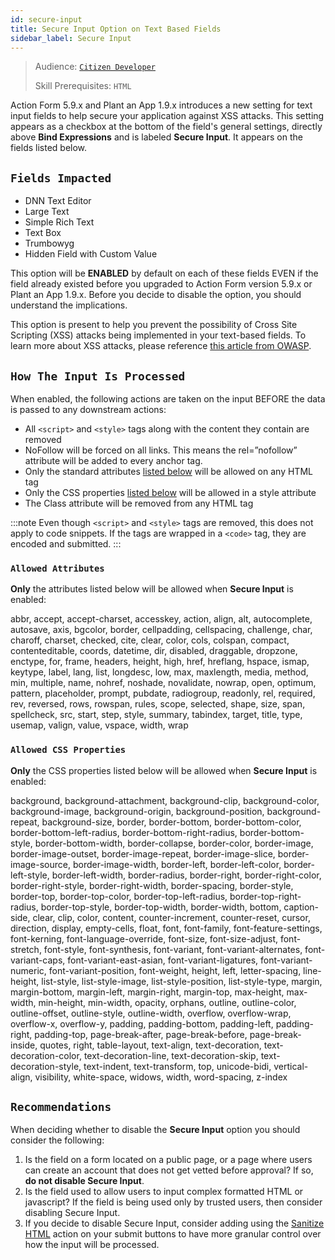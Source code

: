 ```yaml
---
id: secure-input
title: Secure Input Option on Text Based Fields
sidebar_label: Secure Input
---
```


> Audience: [`Citizen Developer`](/docs/audience#citizen-developers)
>
> Skill Prerequisites: `HTML`

Action Form 5.9.x and Plant an App 1.9.x introduces a new setting for text input fields to help secure your application against XSS attacks. This setting appears as a checkbox at the bottom of the field's general settings, directly above **Bind Expressions** and is labeled **Secure Input**. It appears on the fields listed below.

## `Fields Impacted`

- DNN Text Editor
- Large Text
- Simple Rich Text
- Text Box
- Trumbowyg
- Hidden Field with Custom Value

This option will be **ENABLED** by default on each of these fields EVEN if the field already existed before you upgraded to Action Form version 5.9.x or Plant an App 1.9.x. Before you decide to disable the option, you should understand the implications.

This option is present to help you prevent the possibility of Cross Site Scripting (XSS) attacks being implemented in your text-based fields. To learn more about XSS attacks, please reference [this article from OWASP](https://owasp.org/www-community/attacks/xss/).

## `How The Input Is Processed`

When enabled, the following actions are taken on the input BEFORE the data is passed to any downstream actions:

- All `<script>` and `<style>` tags along with the content they contain are removed
- NoFollow will be forced on all links.  This means the rel=”nofollow” attribute will be added to every anchor tag.
- Only the standard attributes [listed below](#allowed-attributes) will be allowed on any HTML tag
- Only the CSS properties [listed below](#allowed-css-properties) will be allowed in a style attribute
- The Class attribute will be removed from any HTML tag

:::note
Even though `<script>` and `<style>` tags are removed, this does not apply to code snippets. If the tags are wrapped in a `<code>` tag, they are encoded and submitted.
:::

### `Allowed Attributes`

**Only** the attributes listed below will be allowed when **Secure Input** is enabled:

abbr, accept, accept-charset, accesskey, action, align, alt, autocomplete, autosave, axis, bgcolor, border, cellpadding, cellspacing, challenge, char, charoff, charset, checked, cite, clear, color, cols, colspan, compact, contenteditable, coords, datetime, dir, disabled, draggable, dropzone, enctype, for, frame, headers, height, high, href, hreflang, hspace, ismap, keytype, label, lang, list, longdesc, low, max, maxlength, media, method, min, multiple, name, nohref, noshade, novalidate, nowrap, open, optimum, pattern, placeholder, prompt, pubdate, radiogroup, readonly, rel, required, rev, reversed, rows, rowspan, rules, scope, selected, shape, size, span, spellcheck, src, start, step, style, summary, tabindex, target, title, type, usemap, valign, value, vspace, width, wrap

### `Allowed CSS Properties`

**Only** the CSS properties listed below will be allowed when **Secure Input** is enabled:

background, background-attachment, background-clip, background-color, background-image, background-origin, background-position, background-repeat, background-size, border, border-bottom, border-bottom-color, border-bottom-left-radius, border-bottom-right-radius, border-bottom-style, border-bottom-width, border-collapse, border-color, border-image, border-image-outset, border-image-repeat, border-image-slice, border-image-source, border-image-width, border-left, border-left-color, border-left-style, border-left-width, border-radius, border-right, border-right-color, border-right-style, border-right-width, border-spacing, border-style, border-top, border-top-color, border-top-left-radius, border-top-right-radius, border-top-style, border-top-width, border-width, bottom, caption-side, clear, clip, color, content, counter-increment, counter-reset, cursor, direction, display, empty-cells, float, font, font-family, font-feature-settings, font-kerning, font-language-override, font-size, font-size-adjust, font-stretch, font-style, font-synthesis, font-variant, font-variant-alternates, font-variant-caps, font-variant-east-asian, font-variant-ligatures, font-variant-numeric, font-variant-position, font-weight, height, left, letter-spacing, line-height, list-style, list-style-image, list-style-position, list-style-type, margin, margin-bottom, margin-left, margin-right, margin-top, max-height, max-width, min-height, min-width, opacity, orphans, outline, outline-color, outline-offset, outline-style, outline-width, overflow, overflow-wrap, overflow-x, overflow-y, padding, padding-bottom, padding-left, padding-right, padding-top, page-break-after, page-break-before, page-break-inside, quotes, right, table-layout, text-align, text-decoration, text-decoration-color, text-decoration-line, text-decoration-skip, text-decoration-style, text-indent, text-transform, top, unicode-bidi, vertical-align, visibility, white-space, widows, width, word-spacing, z-index

## `Recommendations`

When deciding whether to disable the **Secure Input** option you should consider the following:

1. Is the field on a form located on a public page, or a page where users can create an account that does not get vetted before approval? If so, **do not disable Secure Input**.
2. Is the field used to allow users to input complex formatted HTML or javascript? If the field is being used only by trusted users, then consider disabling Secure Input.
3. If you decide to disable Secure Input, consider adding using the [Sanitize HTML](actions/sanitize-html.md) action on your submit buttons to have more granular control over how the input will be processed.
